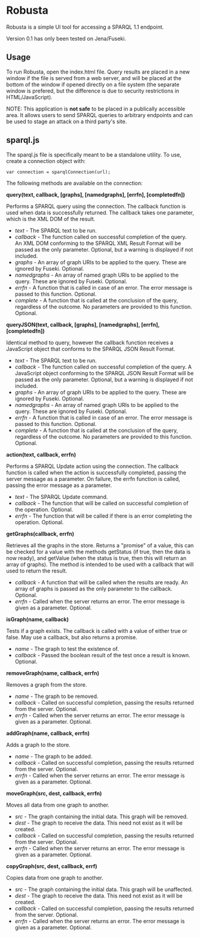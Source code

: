 # Robusta

Robusta is a simple UI tool for accessing a SPARQL 1.1 endpoint.

Version 0.1 has only been tested on Jena/Fuseki.

## Usage

To run Robusta, open the index.html file. Query results are placed in a new window if the file is served from a web server, and will be placed at the bottom of the window if opened directly on a file system (the separate window is prefered, but the difference is due to security restrictions in HTML/JavaScript).

NOTE: This application is **not safe** to be placed in a publically accessible area. It allows users to send SPARQL queries to arbitrary endpoints and can be used to stage an attack on a third party's site.

## sparql.js

The sparql.js file is specifically meant to be a standalone utility. To use, create a connection object with:

    var connection = sparqlConnection(url);

The following methods are available on the connection:

**query(text, callback, [graphs], [namedgraphs], [errfn], [completedfn])**

Performs a SPARQL query using the connection. The callback function is used when data is successfully returned. The callback takes one parameter, which is the XML DOM of the result.

+  *text* - The SPARQL text to be run.
+  *callback* - The function called on successful completion of the query. An XML DOM conforming to the SPARQL XML Result Format will be passed as the only parameter. Optional, but a warning is displayed if not included.
+  *graphs* - An array of graph URIs to be applied to the query. These are ignored by Fuseki. Optional.
+  *namedgraphs* - An array of named graph URIs to be applied to the query. These are ignored by Fuseki. Optional.
+  *errfn* - A function that is called in case of an error. The error message is passed to this function. Optional.
+  *complete* - A function that is called at the conclusion of the query, regardless of the outcome. No parameters are provided to this function. Optional.  


**queryJSON(text, callback, [graphs], [namedgraphs], [errfn], [completedfn])**

Identical method to query, however the callback function receives a JavaScript object that conforms to the SPARQL JSON Result Format.

+  *text* - The SPARQL text to be run.
+  *callback* - The function called on successful completion of the query. A JavaScript object conforming to the SPARQL JSON Result Format will be passed as the only parameter. Optional, but a warning is displayed if not included.
+  *graphs* - An array of graph URIs to be applied to the query. These are ignored by Fuseki. Optional.
+  *namedgraphs* - An array of named graph URIs to be applied to the query. These are ignored by Fuseki. Optional.
+  *errfn* - A function that is called in case of an error. The error message is passed to this function. Optional.
+  *complete* - A function that is called at the conclusion of the query, regardless of the outcome. No parameters are provided to this function. Optional.  


**action(text, callback, errfn)**

Performs a SPARQL Update action using the connection. The callback function is called when the action is successfully completed, passing the server message as a parameter. On failure, the errfn function is called, passing the error message as a parameter.

+  *text* - The SPARQL Update command.
+  *callback* - The function that will be called on successful completion of the operation. Optional.
+  *errfn* - The function that will be called if there is an error completing the operation. Optional.  


**getGraphs(callback, errfn)**

Retrieves all the graphs in the store. Returns a "promise" of a value, this can be checked for a value with the methods getStatus (if true, then the data is now ready), and getValue (when the status is true, then this will return an array of graphs). The method is intended to be used with a callback that will used to return the result.

+  *callback* - A function that will be called when the results are ready. An array of graphs is passed as the only parameter to the callback. Optional.  
+  *errfn* - Called when the server returns an error. The error message is given as a parameter. Optional.  


**isGraph(name, callback)**

Tests if a graph exists. The callback is called with a value of either true or false. May use a callback, but also returns a promise.

+  *name* - The graph to test the existence of.
+  *callback* - Passed the boolean result of the test once a result is known. Optional.  


**removeGraph(name, callback, errfn)**

Removes a graph from the store.

+  *name* - The graph to be removed.
+  *callback* - Called on successful completion, passing the results returned from the server. Optional.
+  *errfn* - Called when the server returns an error. The error message is given as a parameter. Optional.  


**addGraph(name, callback, errfn)**

Adds a graph to the store.

+  *name* - The graph to be added.
+  *callback* - Called on successful completion, passing the results returned from the server. Optional.
+  *errfn* - Called when the server returns an error. The error message is given as a parameter. Optional.  


**moveGraph(src, dest, callback, errfn)**

Moves all data from one graph to another.

+  *src* - The graph containing the initial data. This graph will be removed.
+  *dest* - The graph to receive the data. This need not exist as it will be created.
+  *callback* - Called on successful completion, passing the results returned from the server. Optional.
+  *errfn* - Called when the server returns an error. The error message is given as a parameter. Optional.  


**copyGraph(src, dest, callback, errf)**

Copies data from one graph to another.

+  *src* - The graph containing the initial data. This graph will be unaffected.
+  *dest* - The graph to receive the data. This need not exist as it will be created.
+  *callback* - Called on successful completion, passing the results returned from the server. Optional.
+  *errfn* - Called when the server returns an error. The error message is given as a parameter. Optional.  


